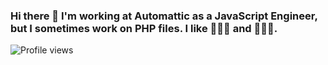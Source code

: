### Hi there 👋 I'm working at Automattic as a JavaScript Engineer, but I sometimes work on PHP files. I like 🏋🏻‍♀️ and 🚴🏻‍♂️.

![Profile views](https://gpvc.arturio.dev/opr)


<!--
**opr/opr** is a ✨ _special_ ✨ repository because its `README.md` (this file) appears on your GitHub profile.

Here are some ideas to get you started:

- 🔭 I’m currently working on ...
- 🌱 I’m currently learning ...
- 💬 Ask me about: WooCommerce Blocks
- 📫 How to reach me: ...
- ⚡ Fun fact: ...
-->
